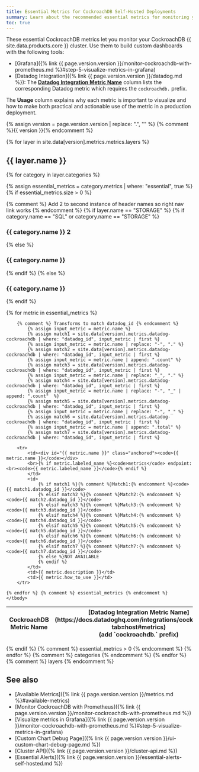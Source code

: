 ```yaml
---
title: Essential Metrics for CockroachDB Self-Hosted Deployments
summary: Learn about the recommended essential metrics for monitoring your CockroachDB self-hosted cluster.
toc: true
---
```


These essential CockroachDB metrics let you monitor your CockroachDB {{ site.data.products.core }} cluster. Use them to build custom dashboards with the following tools:

- [Grafana]({% link {{ page.version.version }}/monitor-cockroachdb-with-prometheus.md %}#step-5-visualize-metrics-in-grafana)
- [Datadog Integration]({% link {{ page.version.version }}/datadog.md %}): The [**Datadog Integration Metric Name**](https://docs.datadoghq.com/integrations/cockroachdb/?tab=host#metrics) column lists the corresponding Datadog metric which requires the `cockroachdb.` prefix.

The **Usage** column explains why each metric is important to visualize and how to make both practical and actionable use of the metric in a production deployment.

{% assign version = page.version.version | replace: ".", "" %}
{% comment %}{{ version }}{% endcomment %}

{% for layer in site.data[version].metrics.metrics.layers %}
## {{ layer.name }}

{% for category in layer.categories %}

{% assign essential_metrics = category.metrics | where: "essential", true %}
{% if essential_metrics.size > 0 %}

{% comment %} Add 2 to second instance of header names so right nav link works {% endcomment %}
{% if layer.name == "STORAGE" %}
  {% if category.name == "SQL" or category.name == "STORAGE" %}
### {{ category.name }} 2
  {% else %}
### {{ category.name }}
  {% endif %}
{% else %}
### {{ category.name }}
{% endif %}

<table markdown="1">
    <thead>
        <tr>
            <th>CockroachDB Metric Name</th>
            <th>[Datadog Integration Metric Name](https://docs.datadoghq.com/integrations/cockroachdb/?tab=host#metrics)<br>(add `cockroachdb.` prefix)</th>
            <th>Description</th>
            <th>Usage</th>
        </tr>
    </thead>
    <tbody>
    {% for metric in essential_metrics %}

        {% comment %} Transforms to match datadog_id {% endcomment %}
            {% assign input_metric = metric.name %}
            {% assign match1 = site.data[version].metrics.datadog-cockroachdb | where: "datadog_id", input_metric | first %}
            {% assign input_metric = metric.name | replace: "-", "." %}
            {% assign match2 = site.data[version].metrics.datadog-cockroachdb | where: "datadog_id", input_metric | first %}
            {% assign input_metric = metric.name | append: ".count" %}
            {% assign match3 = site.data[version].metrics.datadog-cockroachdb | where: "datadog_id", input_metric | first %}
            {% assign input_metric = metric.name | replace: "_", "." %}
            {% assign match4 = site.data[version].metrics.datadog-cockroachdb | where: "datadog_id", input_metric | first %}
            {% assign input_metric = metric.name | replace: "-", "_" | append: ".count"  %}
            {% assign match5 = site.data[version].metrics.datadog-cockroachdb | where: "datadog_id", input_metric | first %}
            {% assign input_metric = metric.name | replace: "-", "_" %}
            {% assign match6 = site.data[version].metrics.datadog-cockroachdb | where: "datadog_id", input_metric | first %}
            {% assign input_metric = metric.name | append: ".total" %}
            {% assign match7 = site.data[version].metrics.datadog-cockroachdb | where: "datadog_id", input_metric | first %}

        <tr>
            <td><div id="{{ metric.name }}" class="anchored"><code>{{ metric.name }}</code></div>
            <br>{% if metric.labeled_name %}<code>metrics</code> endpoint:<br><code>{{ metric.labeled_name }}</code>{% endif %}
            </td>
            <td>
                {% if match1 %}{% comment %}Match1:{% endcomment %}<code>{{ match1.datadog_id }}</code>
                {% elsif match2 %}{% comment %}Match2:{% endcomment %}<code>{{ match2.datadog_id }}</code>
                {% elsif match3 %}{% comment %}Match3:{% endcomment %}<code>{{ match3.datadog_id }}</code>
                {% elsif match4 %}{% comment %}Match4:{% endcomment %}<code>{{ match4.datadog_id }}</code>
                {% elsif match5 %}{% comment %}Match5:{% endcomment %}<code>{{ match5.datadog_id }}</code>
                {% elsif match6 %}{% comment %}Match6:{% endcomment %}<code>{{ match6.datadog_id }}</code>
                {% elsif match7 %}{% comment %}Match7:{% endcomment %}<code>{{ match7.datadog_id }}</code>
                {% else %}NOT AVAILABLE
                {% endif %}
            </td>
            <td>{{ metric.description }}</td>
            <td>{{ metric.how_to_use }}</td>
        </tr>

    {% endfor %} {% comment %} essential_metrics {% endcomment %}
    </tbody>
</table>

{% endif %}  {% comment %} essential_metrics > 0 {% endcomment %}
{% endfor %} {% comment %} categories {% endcomment %}
{% endfor %} {% comment %} layers {% endcomment %}

## See also

- [Available Metrics]({% link {{ page.version.version }}/metrics.md %}#available-metrics)
- [Monitor CockroachDB with Prometheus]({% link {{ page.version.version }}/monitor-cockroachdb-with-prometheus.md %})
- [Visualize metrics in Grafana]({% link {{ page.version.version }}/monitor-cockroachdb-with-prometheus.md %}#step-5-visualize-metrics-in-grafana)
- [Custom Chart Debug Page]({% link {{ page.version.version }}/ui-custom-chart-debug-page.md %})
- [Cluster API]({% link {{ page.version.version }}/cluster-api.md %})
- [Essential Alerts]({% link {{ page.version.version }}/essential-alerts-self-hosted.md %})